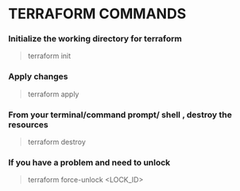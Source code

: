 # TERRAFORM COMMANDS

### **Initialize the working directory for terraform**

> terraform init

### **Apply changes**

> terraform apply

### **From your terminal/command prompt/ shell , destroy the resources**

> terraform destroy

### **If you have a problem and need to unlock**

> terraform force-unlock <LOCK_ID>

